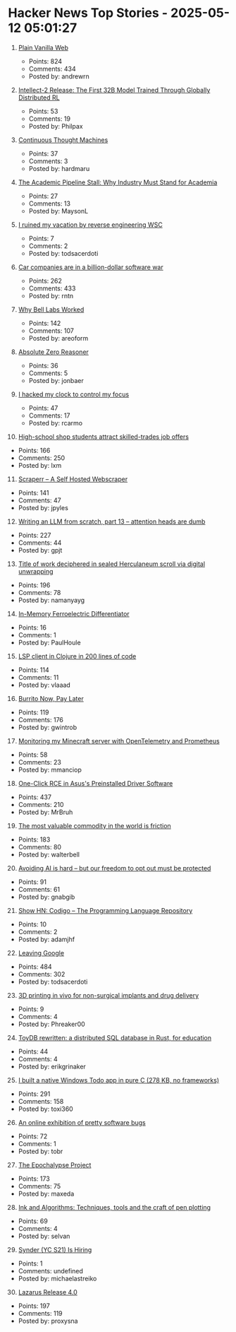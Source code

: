 # Hacker News Top Stories - 2025-05-12 05:01:27

1. [Plain Vanilla Web](https://plainvanillaweb.com/index.html)
   - Points: 824
   - Comments: 434
   - Posted by: andrewrn

2. [Intellect-2 Release: The First 32B Model Trained Through Globally Distributed RL](https://www.primeintellect.ai/blog/intellect-2-release)
   - Points: 53
   - Comments: 19
   - Posted by: Philpax

3. [Continuous Thought Machines](https://pub.sakana.ai/ctm/)
   - Points: 37
   - Comments: 3
   - Posted by: hardmaru

4. [The Academic Pipeline Stall: Why Industry Must Stand for Academia](https://www.sigarch.org/the-academic-pipeline-stall-why-industry-must-stand-for-academia/)
   - Points: 27
   - Comments: 13
   - Posted by: MaysonL

5. [I ruined my vacation by reverse engineering WSC](https://blog.es3n1n.eu/posts/how-i-ruined-my-vacation/)
   - Points: 7
   - Comments: 2
   - Posted by: todsacerdoti

6. [Car companies are in a billion-dollar software war](https://insideevs.com/features/759153/car-companies-software-companies/)
   - Points: 262
   - Comments: 433
   - Posted by: rntn

7. [Why Bell Labs Worked](https://1517.substack.com/p/why-bell-labs-worked)
   - Points: 142
   - Comments: 107
   - Posted by: areoform

8. [Absolute Zero Reasoner](https://andrewzh112.github.io/absolute-zero-reasoner/)
   - Points: 36
   - Comments: 5
   - Posted by: jonbaer

9. [I hacked my clock to control my focus](https://www.paepper.com/blog/posts/how-i-hacked-my-clock-to-control-my-focus.md/)
   - Points: 47
   - Comments: 17
   - Posted by: rcarmo

10. [High-school shop students attract skilled-trades job offers](https://www.wsj.com/lifestyle/careers/skilled-trades-high-school-recruitment-fd9f8257)
   - Points: 166
   - Comments: 250
   - Posted by: lxm

11. [Scraperr – A Self Hosted Webscraper](https://github.com/jaypyles/Scraperr)
   - Points: 141
   - Comments: 47
   - Posted by: jpyles

12. [Writing an LLM from scratch, part 13 – attention heads are dumb](https://www.gilesthomas.com/2025/05/llm-from-scratch-13-taking-stock-part-1-attention-heads-are-dumb)
   - Points: 227
   - Comments: 44
   - Posted by: gpjt

13. [Title of work deciphered in sealed Herculaneum scroll via digital unwrapping](https://www.finebooksmagazine.com/fine-books-news/title-work-deciphered-sealed-herculaneum-scroll-digital-unwrapping)
   - Points: 196
   - Comments: 78
   - Posted by: namanyayg

14. [In-Memory Ferroelectric Differentiator](https://www.nature.com/articles/s41467-025-58359-4)
   - Points: 16
   - Comments: 1
   - Posted by: PaulHoule

15. [LSP client in Clojure in 200 lines of code](https://vlaaad.github.io/lsp-client-in-200-lines-of-code)
   - Points: 114
   - Comments: 11
   - Posted by: vlaaad

16. [Burrito Now, Pay Later](https://enterprisevalue.substack.com/p/burrito-now-pay-later)
   - Points: 119
   - Comments: 176
   - Posted by: gwintrob

17. [Monitoring my Minecraft server with OpenTelemetry and Prometheus](https://www.dash0.com/blog/monitoring-minecraft-with-opentelemetry)
   - Points: 58
   - Comments: 23
   - Posted by: mmanciop

18. [One-Click RCE in Asus's Preinstalled Driver Software](https://mrbruh.com/asusdriverhub/)
   - Points: 437
   - Comments: 210
   - Posted by: MrBruh

19. [The most valuable commodity in the world is friction](https://kyla.substack.com/p/the-most-valuable-commodity-in-the)
   - Points: 183
   - Comments: 80
   - Posted by: walterbell

20. [Avoiding AI is hard – but our freedom to opt out must be protected](https://theconversation.com/avoiding-ai-is-hard-but-our-freedom-to-opt-out-must-be-protected-255873)
   - Points: 91
   - Comments: 61
   - Posted by: gnabgib

21. [Show HN: Codigo – The Programming Language Repository](https://codigolangs.com)
   - Points: 10
   - Comments: 2
   - Posted by: adamjhf

22. [Leaving Google](https://www.airs.com/blog/archives/670)
   - Points: 484
   - Comments: 302
   - Posted by: todsacerdoti

23. [3D printing in vivo for non-surgical implants and drug delivery](https://www.science.org/doi/10.1126/science.adt0293)
   - Points: 9
   - Comments: 4
   - Posted by: Phreaker00

24. [ToyDB rewritten: a distributed SQL database in Rust, for education](https://github.com/erikgrinaker/toydb)
   - Points: 44
   - Comments: 4
   - Posted by: erikgrinaker

25. [I built a native Windows Todo app in pure C (278 KB, no frameworks)](https://github.com/Efeckc17/simple-todo-c)
   - Points: 291
   - Comments: 158
   - Posted by: toxi360

26. [An online exhibition of pretty software bugs](https://glitchgallery.org/)
   - Points: 72
   - Comments: 1
   - Posted by: tobr

27. [The Epochalypse Project](https://epochalypse-project.org/)
   - Points: 173
   - Comments: 75
   - Posted by: maxeda

28. [Ink and Algorithms: Techniques, tools and the craft of pen plotting](https://penplotter.art/)
   - Points: 69
   - Comments: 4
   - Posted by: selvan

29. [Synder (YC S21) Is Hiring](https://www.ycombinator.com/companies/synder/jobs/2Wnbc1f-business-development-representative)
   - Points: 1
   - Comments: undefined
   - Posted by: michaelastreiko

30. [Lazarus Release 4.0](https://forum.lazarus.freepascal.org/index.php?topic=71050.0)
   - Points: 197
   - Comments: 119
   - Posted by: proxysna

